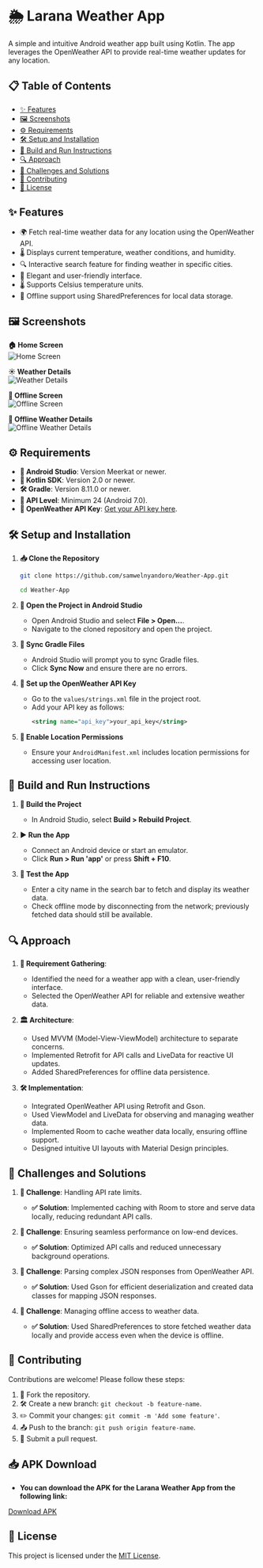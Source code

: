 # 🌦️ Larana Weather App

A simple and intuitive Android weather app built using Kotlin. The app leverages the OpenWeather API to provide real-time weather updates for any location.

## 📋 Table of Contents

- [✨ Features](#-features)
- [🖼️ Screenshots](#-screenshots)
- [⚙️ Requirements](#-requirements)
- [🛠️ Setup and Installation](#-setup-and-installation)
- [🚀 Build and Run Instructions](#-build-and-run-instructions)
- [🔍 Approach](#-approach)
- [🧩 Challenges and Solutions](#-challenges-and-solutions)
- [🤝 Contributing](#-contributing)
- [📜 License](#-license)

## ✨ Features

- 🌍 Fetch real-time weather data for any location using the OpenWeather API.
- 🌡️ Displays current temperature, weather conditions, and humidity.
- 🔍 Interactive search feature for finding weather in specific cities.
- 🎨 Elegant and user-friendly interface.
- 🌡️ Supports Celsius temperature units.
- 📶 Offline support using SharedPreferences for local data storage.

## 🖼️ Screenshots

**🏠 Home Screen**  
![Home Screen](screenshots/Screenshot_20250126_191628.png)

**☀️ Weather Details**  
![Weather Details](screenshots/Screenshot_20250126_191642.png)

**📴 Offline Screen**  
![Offline Screen](screenshots/Screenshot_20250126_201233.png)

**📂 Offline Weather Details**  
![Offline Weather Details](screenshots/Screenshot_20250126_201250.png)

## ⚙️ Requirements

- **📱 Android Studio**: Version Meerkat or newer.
- **📜 Kotlin SDK**: Version 2.0 or newer.
- **🛠️ Gradle**: Version 8.11.0 or newer.
- **📡 API Level**: Minimum 24 (Android 7.0).
- **🔑 OpenWeather API Key**: [Get your API key here](https://openweathermap.org/api).

## 🛠️ Setup and Installation

1. **📥 Clone the Repository**

   ```bash
   git clone https://github.com/samwelnyandoro/Weather-App.git
   ```
   ```bash
   cd Weather-App
   ```

2. **📂 Open the Project in Android Studio**

   - Open Android Studio and select **File > Open...**.
   - Navigate to the cloned repository and open the project.

3. **🔄 Sync Gradle Files**

   - Android Studio will prompt you to sync Gradle files.
   - Click **Sync Now** and ensure there are no errors.

4. **🔑 Set up the OpenWeather API Key**

   - Go to the `values/strings.xml` file in the project root.
   - Add your API key as follows:
     ```xml
     <string name="api_key">your_api_key</string>
     ```

5. **📍 Enable Location Permissions**

   - Ensure your `AndroidManifest.xml` includes location permissions for accessing user location.

## 🚀 Build and Run Instructions

1. **🔧 Build the Project**

   - In Android Studio, select **Build > Rebuild Project**.

2. **▶️ Run the App**

   - Connect an Android device or start an emulator.
   - Click **Run > Run 'app'** or press **Shift + F10**.

3. **🧪 Test the App**

   - Enter a city name in the search bar to fetch and display its weather data.
   - Check offline mode by disconnecting from the network; previously fetched data should still be available.

## 🔍 Approach

1. **📝 Requirement Gathering**:
   - Identified the need for a weather app with a clean, user-friendly interface.
   - Selected the OpenWeather API for reliable and extensive weather data.

2. **🏛️ Architecture**:
   - Used MVVM (Model-View-ViewModel) architecture to separate concerns.
   - Implemented Retrofit for API calls and LiveData for reactive UI updates.
   - Added SharedPreferences for offline data persistence.

3. **🛠️ Implementation**:
   - Integrated OpenWeather API using Retrofit and Gson.
   - Used ViewModel and LiveData for observing and managing weather data.
   - Implemented Room to cache weather data locally, ensuring offline support.
   - Designed intuitive UI layouts with Material Design principles.

## 🧩 Challenges and Solutions

1. **🚧 Challenge**: Handling API rate limits.
   - **✅ Solution**: Implemented caching with Room to store and serve data locally, reducing redundant API calls.

2. **🚧 Challenge**: Ensuring seamless performance on low-end devices.
   - **✅ Solution**: Optimized API calls and reduced unnecessary background operations.

3. **🚧 Challenge**: Parsing complex JSON responses from OpenWeather API.
   - **✅ Solution**: Used Gson for efficient deserialization and created data classes for mapping JSON responses.

4. **🚧 Challenge**: Managing offline access to weather data.
   - **✅ Solution**: Used SharedPreferences to store fetched weather data locally and provide access even when the device is offline.

## 🤝 Contributing

Contributions are welcome! Please follow these steps:

1. 🍴 Fork the repository.
2. 🛠️ Create a new branch: `git checkout -b feature-name`.
3. ✏️ Commit your changes: `git commit -m 'Add some feature'`.
4. 📤 Push to the branch: `git push origin feature-name`.
5. 🔄 Submit a pull request.

## 📥 APK Download

- **You can download the APK for the Larana Weather App from the following link:**

[Download APK](https://github.com/samwelnyandoro/Weather-App/releases/download/v1.0/LaranaWeatherApp-v1.0-build1.apk)

## 📜 License

This project is licensed under the [MIT License](LICENSE).